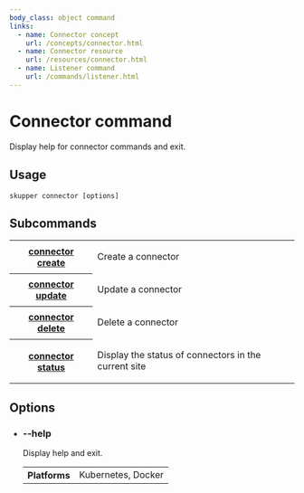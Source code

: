 ```yaml
---
body_class: object command
links:
  - name: Connector concept
    url: /concepts/connector.html
  - name: Connector resource
    url: /resources/connector.html
  - name: Listener command
    url: /commands/listener.html
---
```


# Connector command

<section>

Display help for connector commands and exit.

</section>

<section>

## Usage

~~~ shell
skupper connector [options]
~~~

</section>

<section>

## Subcommands

<table class="objects">
<tr><th><a href="connector-create.html">connector create</a></th><td><p>Create a connector</p>
</td></tr>
<tr><th><a href="connector-update.html">connector update</a></th><td><p>Update a connector</p>
</td></tr>
<tr><th><a href="connector-delete.html">connector delete</a></th><td><p>Delete a connector</p>
</td></tr>
<tr><th><a href="connector-status.html">connector status</a></th><td><p>Display the status of connectors in the current site</p>
</td></tr>
</table>

</section>

<section>

## Options

- <h3 id="help">--help <span class="attribute-info"></span></h3>

  Display help and exit.

  <table class="fields"><tr><th>Platforms</th><td>Kubernetes, Docker</td></table>

</section>
